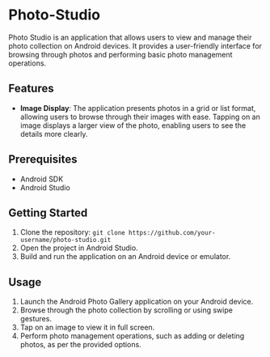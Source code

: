 # Photo-Studio

Photo Studio is an application that allows users to view and manage their photo collection on Android devices. It provides a user-friendly interface for browsing through photos and performing basic photo management operations.

## Features

- **Image Display**: The application presents photos in a grid or list format, allowing users to browse through their images with ease. Tapping on an image displays a larger view of the photo, enabling users to see the details more clearly.


## Prerequisites

- Android SDK 
- Android Studio

## Getting Started

1. Clone the repository: `git clone https://github.com/your-username/photo-studio.git`
2. Open the project in Android Studio.
3. Build and run the application on an Android device or emulator.

## Usage

1. Launch the Android Photo Gallery application on your Android device.
2. Browse through the photo collection by scrolling or using swipe gestures.
3. Tap on an image to view it in full screen.
4. Perform photo management operations, such as adding or deleting photos, as per the provided options.


